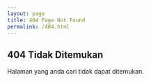 ```yaml
---
layout: page
title: 404 Page Not Found
permalink: /404.html
---
```

<h2>404 Tidak Ditemukan</h2>
<p>Halaman yang anda cari tidak dapat ditemukan.</p>
